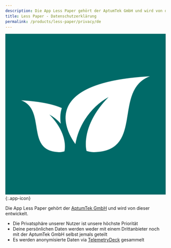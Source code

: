 ```yaml
---
description: Die App Less Paper gehört der AptumTek GmbH und wird von dieser entwickelt.
title: Less Paper - Datenschutzerklärung
permalink: /products/less-paper/privacy/de
---
```


![Less Paper](/assets/images/less-paper.png){:.app-icon}

Die App Less Paper gehört der [AptumTek GmbH](https://aptumtek.com) und wird von dieser entwickelt.

* Die Privatsphäre unserer Nutzer ist unsere höchste Priorität
* Deine persönlichen Daten werden weder mit einem Drittanbieter noch mit der AptumTek GmbH selbst jemals geteilt
* Es werden anonymisierte Daten via [TelemetryDeck](https://telemetrydeck.com) gesammelt
